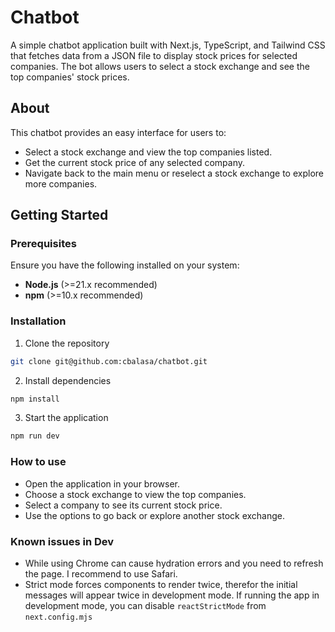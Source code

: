 # Chatbot

A simple chatbot application built with Next.js, TypeScript, and Tailwind CSS
that fetches data from a JSON file to display stock prices for selected
companies. The bot allows users to select a stock exchange and see the top
companies' stock prices.

## About

This chatbot provides an easy interface for users to:

- Select a stock exchange and view the top companies listed.
- Get the current stock price of any selected company.
- Navigate back to the main menu or reselect a stock exchange to explore more
  companies.

## Getting Started

### Prerequisites

Ensure you have the following installed on your system:

- **Node.js** (>=21.x recommended)
- **npm** (>=10.x recommended)

### Installation

1. Clone the repository

```bash
git clone git@github.com:cbalasa/chatbot.git
```

2. Install dependencies

```bash
npm install
```

3. Start the application

```bash
npm run dev
```

### How to use

- Open the application in your browser.
- Choose a stock exchange to view the top companies.
- Select a company to see its current stock price.
- Use the options to go back or explore another stock exchange.

### Known issues in Dev

- While using Chrome can cause hydration errors and you need to refresh the
  page. I recommend to use Safari.
- Strict mode forces components to render twice, therefor the initial messages
  will appear twice in development mode. If running the app in development mode,
  you can disable `reactStrictMode` from `next.config.mjs`
